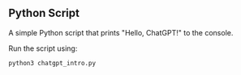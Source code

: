 ## Python Script

A simple Python script that prints "Hello, ChatGPT!" to the console.

Run the script using:

```bash
python3 chatgpt_intro.py

